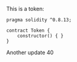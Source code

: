 This is a token: 

```
pragma solidity ^0.8.13;

contract Token {
    constructor() { }
}

```

Another update 40